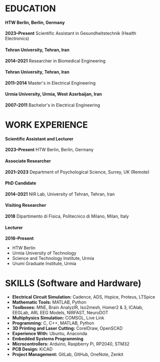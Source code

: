 # EDUCATION

#### HTW Berlin, Berlin, Germany  
**2023–Present** Scientific Assistant in Gesundheitstechnik (Health Electronics)  
#### Tehran University, Tehran, Iran  
**2014–2021** Researcher in Biomedical Engineering  
#### Tehran University, Tehran, Iran  
**2011–2014** Master's in Electrical Engineering  
#### Urmia University, Urmia, West Azerbaijan, Iran  
**2007–2011** Bachelor's in Electrical Engineering  

# WORK EXPERIENCE  

#### Scientific Assistant and Lecturer  
**2023–Present** HTW Berlin, Berlin, Germany  
#### Associate Researcher  
**2021–2023** Department of Psychological Science, Surrey, UK (Remote)  
#### PhD Candidate  
**2014–2021** NIR Lab, University of Tehran, Tehran, Iran  
#### Visiting Researcher  
**2018** Dipartimento di Fisica, Politecnico di Milano, Milan, Italy  
#### Lecturer  
**2016–Present**
- HTW Berlin
- Urmia University of Technology
- Science and Technology Institute, Urmia  
- Urumi Graduate Institute, Urmia 

# SKILLS (Software and Hardware)  

- **Electrical Circuit Simulation:** Cadence, ADS, Hspice, Proteus, LTSpice  
- **Mathematic Tools:** MATLAB, Python  
- **Toolboxes:** MNE, Brain AnalyzIR, Iso2mesh, Homer2 & 3, ICAlab, EEGLab, ARL EEG Models, NIRFAST, NeuroDOT  
- **Multiphysics Simulation:** COMSOL, Live Link  
- **Programming:** C, C++, MATLAB, Python  
- **3D Printing and Laser Cutting:** CorelDraw, OpenSCAD  
- **Experience With:** Ubuntu, Anaconda  
- **Embedded Systems Programming**  
- **Microcontrollers:** Arduino, Raspberry Pi, RP2040, STM32  
- **PCB Design:** KiCAD  
- **Project Management:** GitLab, GitHub, OneNote, Zenkit 
